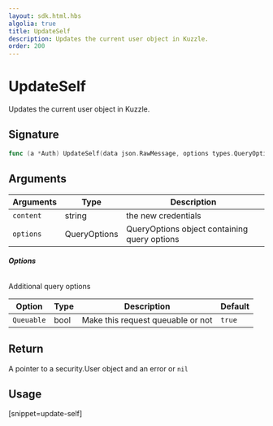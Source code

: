 ```yaml
---
layout: sdk.html.hbs
algolia: true
title: UpdateSelf
description: Updates the current user object in Kuzzle.
order: 200
---
```


# UpdateSelf

Updates the current user object in Kuzzle.

## Signature

```go
func (a *Auth) UpdateSelf(data json.RawMessage, options types.QueryOptions) (*security.User, error)
```

## Arguments

| Arguments    | Type    | Description
|--------------|---------|-------------
| `content` | string | the new credentials
| `options`  | QueryOptions | QueryOptions object containing query options


###### **Options**

Additional query options

| Option     | Type | Description                       | Default |
| ---------- | -----| --------------------------------- | ------- |
| `Queuable` | bool | Make this request queuable or not | `true`  |


## Return

A pointer to a security.User object and an error or `nil`


## Usage

[snippet=update-self]
